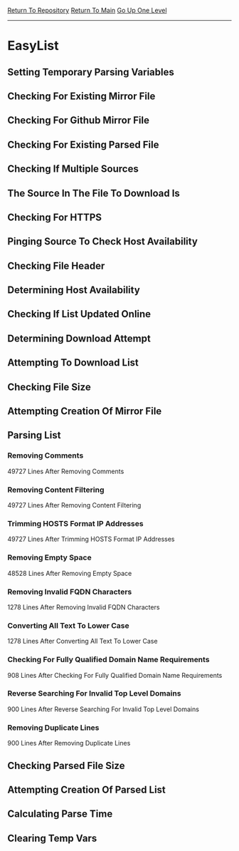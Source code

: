 [Return To Repository](https://github.com/deathbybandaid/piholeparser/)
[Return To Main](https://github.com/deathbybandaid/piholeparser/blob/master/RecentRunLogs/Mainlog.md)
[Go Up One Level](https://github.com/deathbybandaid/piholeparser/blob/master/RecentRunLogs/TopLevelScripts/30-Processing-External-Blacklists.md)
____________________________________
# EasyList
## Setting Temporary Parsing Variables
## Checking For Existing Mirror File
## Checking For Github Mirror File
## Checking For Existing Parsed File
## Checking If Multiple Sources
## The Source In The File To Download Is
## Checking For HTTPS
## Pinging Source To Check Host Availability
## Checking File Header
## Determining Host Availability
## Checking If List Updated Online
## Determining Download Attempt
## Attempting To Download List
## Checking File Size
## Attempting Creation Of Mirror File
## Parsing List
### Removing Comments
49727 Lines After Removing Comments
### Removing Content Filtering
49727 Lines After Removing Content Filtering
### Trimming HOSTS Format IP Addresses
49727 Lines After Trimming HOSTS Format IP Addresses
### Removing Empty Space
48528 Lines After Removing Empty Space
### Removing Invalid FQDN Characters
1278 Lines After Removing Invalid FQDN Characters
### Converting All Text To Lower Case
1278 Lines After Converting All Text To Lower Case
### Checking For Fully Qualified Domain Name Requirements
908 Lines After Checking For Fully Qualified Domain Name Requirements
### Reverse Searching For Invalid Top Level Domains
900 Lines After Reverse Searching For Invalid Top Level Domains
### Removing Duplicate Lines
900 Lines After Removing Duplicate Lines
## Checking Parsed File Size
## Attempting Creation Of Parsed List
## Calculating Parse Time
## Clearing Temp Vars
